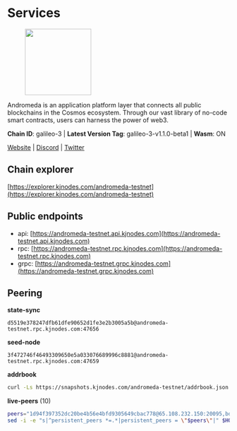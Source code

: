 # Services

<figure><img src="https://raw.githubusercontent.com/kj89/testnet_manuals/main/pingpub/logos/andromeda.png" width="150" alt=""><figcaption></figcaption></figure>

Andromeda is an application platform layer that connects all  public blockchains in the Cosmos ecosystem. Through our vast  library of no-code smart contracts, users can harness the power of web3.

**Chain ID**: galileo-3 | **Latest Version Tag**: galileo-3-v1.1.0-beta1 | **Wasm**: ON

[Website](https://www.andromedaprotocol.io) | [Discord](https://discord.gg/wzM3kSN3sE) | [Twitter](https://twitter.com/andromedaprot)




## Chain explorer
[https://explorer.kjnodes.com/andromeda-testnet](https://explorer.kjnodes.com/andromeda-testnet)

## Public endpoints

* api: [https://andromeda-testnet.api.kjnodes.com](https://andromeda-testnet.api.kjnodes.com)
* rpc: [https://andromeda-testnet.rpc.kjnodes.com](https://andromeda-testnet.rpc.kjnodes.com)
* grpc: [https://andromeda-testnet.grpc.kjnodes.com](https://andromeda-testnet.grpc.kjnodes.com)

## Peering

**state-sync**

```text
d5519e378247dfb61dfe90652d1fe3e2b3005a5b@andromeda-testnet.rpc.kjnodes.com:47656
```

**seed-node**

```text
3f472746f46493309650e5a033076689996c8881@andromeda-testnet.rpc.kjnodes.com:47659
```

**addrbook**
```bash
curl -Ls https://snapshots.kjnodes.com/andromeda-testnet/addrbook.json > $HOME/.andromedad/config/addrbook.json
```

**live-peers** (10)
```bash
peers="1d94f397352dc20be4b56e4bfd9305649cbac778@65.108.232.150:20095,bd323d2c7ce260b831d20923d390e4a1623f32c4@213.239.215.195:20095,e1ca2c14c007cc23e280b191d32b6a3da2389672@65.21.183.66:26656,29a9c5bfb54343d25c89d7119fade8b18201c503@209.34.206.32:26656,d5519e378247dfb61dfe90652d1fe3e2b3005a5b@65.109.68.190:47656,72bba2142c9cada7e4b8e861fb79e8a66e345d99@95.217.236.79:50656,c5f6021d8da08ff53e90725c0c2a77f8d65f5e03@195.201.195.40:26656,7ac17e470c16814be55aa02a1611b23a3fba3097@75.119.141.16:26656,0f966c78a7ac4722bd389f5c010efb8235ca8f73@65.108.227.112:14656,749114faeb62649d94b8ed496efbdcd4a08b2e3e@136.243.93.134:20095"
sed -i -e "s|^persistent_peers *=.*|persistent_peers = \"$peers\"|" $HOME/.andromedad/config/config.toml
```
